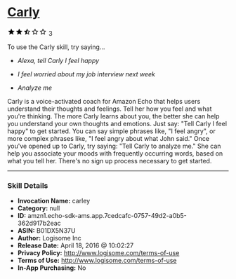 # [Carly](http://alexa.amazon.com/#skills/amzn1.echo-sdk-ams.app.7cedcafc-0757-49d2-a0b5-362d917b2eac)
![2.7 stars](../../images/ic_star_black_18dp_1x.png)![2.7 stars](../../images/ic_star_black_18dp_1x.png)![2.7 stars](../../images/ic_star_half_black_18dp_1x.png)![2.7 stars](../../images/ic_star_border_black_18dp_1x.png)![2.7 stars](../../images/ic_star_border_black_18dp_1x.png) 3

To use the Carly skill, try saying...

* *Alexa, tell Carly I feel happy*

* *I feel worried about my job interview next week*

* *Analyze me*

Carly is a voice-activated coach for Amazon Echo that helps users understand their thoughts and feelings. Tell her how you feel and what you're thinking. The more Carly learns about you, the better she can help you understand your own thoughts and emotions. Just say: "Tell Carly I feel happy" to get started. You can say simple phrases like, "I feel angry", or more complex phrases like, "I feel angry about what John said." Once you've opened up to Carly, try saying: "Tell Carly to analyze me." She can help you associate your moods with frequently occurring words, based on what you tell her. There's no sign up process necessary to get started.

***

### Skill Details

* **Invocation Name:** carley
* **Category:** null
* **ID:** amzn1.echo-sdk-ams.app.7cedcafc-0757-49d2-a0b5-362d917b2eac
* **ASIN:** B01DX5N37U
* **Author:** Logisome Inc
* **Release Date:** April 18, 2016 @ 10:02:27
* **Privacy Policy:** http://www.logisome.com/terms-of-use
* **Terms of Use:** http://www.logisome.com/terms-of-use
* **In-App Purchasing:** No
